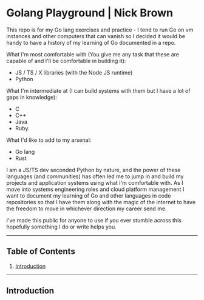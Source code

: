 # Golang Playground | Nick Brown
This repo is for my Go lang exercises and practice - I tend to run Go on vm instances and other computers that can vanish so I decided it would be handy to have a history of my learning of Go documented in a repo. 

What I'm most comfortable with (You give me any task that these are capable of and I'll be comfortable in building it):
- JS / TS / X libraries (with the Node JS runtime)
- Python  

What I'm intermediate at (I can build systems with them but I have a lot of gaps in knowledge):
- C
- C++
- Java
- Ruby.  

What I'd like to add to my arsenal:
- Go lang
- Rust

I am a JS/TS dev seconded Python by nature, and the power of these languages (and communities) has often led me to jump in and build my projects and application systems using what I'm comfortable with. As I move into systems engineering roles and cloud platform management I want to document my learning of Go and other languages in code repositories so that I have them along with the magic of the internet to have the freedom to move in whichever direction my career send me.

I've made this public for anyone to use if you ever stumble across this hopefully something I do or write helps you.

---

## Table of Contents

1. [Introduction](#introduction)

---

## Introduction



